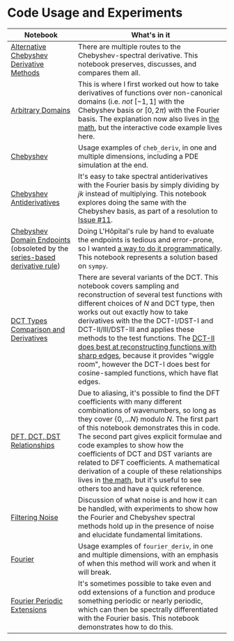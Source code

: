 # Code Usage and Experiments

| Notebook | What's in it |
| --- | --- |
| [Alternative Chebyshev Derivative Methods](https://github.com/pavelkomarov/spectral-derivatives/blob/main/notebooks/alternative_chebyshev_derivative_methods.ipynb) | There are multiple routes to the Chebyshev-spectral derivative. This notebook preserves, discusses, and compares them all. |
| [Arbitrary Domains](https://github.com/pavelkomarov/spectral-derivatives/blob/main/notebooks/arbitrary_domains.ipynb) | This is where I first worked out how to take derivatives of functions over non-canonical domains (i.e. *not* $[-1, 1]$ with the Chebyshev basis or $[0, 2\pi)$ with the Fourier basis. The explanation now also lives in [the math](https://pavelkomarov.com/spectral-derivatives/math.pdf), but the interactive code example lives here.|
| [Chebyshev](https://github.com/pavelkomarov/spectral-derivatives/blob/main/notebooks/chebyshev.ipynb) | Usage examples of `cheb_deriv`, in one and multiple dimensions, including a PDE simulation at the end.|
| [Chebyshev Antiderivatives](https://github.com/pavelkomarov/spectral-derivatives/blob/main/notebooks/chebyshev_antiderivatives.ipynb) | It's easy to take spectral antiderivatives with the Fourier basis by simply dividing by $jk$ instead of multiplying. This notebook explores doing the same with the Chebyshev basis, as part of a resolution to [Issue #11](https://github.com/pavelkomarov/spectral-derivatives/issues/11).|
| [Chebyshev Domain Endpoints](https://github.com/pavelkomarov/spectral-derivatives/blob/main/notebooks/chebyshev_domain_endpoints.ipynb) (obsoleted by the [series-based derivative rule](https://github.com/pavelkomarov/spectral-derivatives/blob/main/notebooks/alternative_chebyshev_derivative_methods.ipynb)) | Doing L'Hôpital's rule by hand to evaluate the endpoints is tedious and error-prone, so I wanted [a way to do it programmatically](https://github.com/pavelkomarov/spectral-derivatives/issues/1). This notebook represents a solution based on `sympy`.|
| [DCT Types Comparison and Derivatives](https://github.com/pavelkomarov/spectral-derivatives/blob/main/notebooks/dct_types_comparison_and_derivatives.ipynb) | There are several variants of the DCT. This notebook covers sampling and reconstruction of several test functions with different choices of $N$ and DCT type, then works out out exactly how to take derivatives with the the DCT-I/DST-I and DCT-II/III/DST-III and applies these methods to the test functions. The [DCT-II does best at reconstructing functions with sharp edges](https://dsp.stackexchange.com/questions/96172/why-does-the-dct-ii-have-better-energy-compaction-than-dct-i), because it provides "wiggle room", however the DCT-I does best for cosine-sampled functions, which have flat edges.|
| [DFT, DCT, DST Relationships](https://github.com/pavelkomarov/spectral-derivatives/blob/main/notebooks/dft_dct_dst_relationships.ipynb) | Due to aliasing, it's possible to find the DFT coefficients with many different combinations of wavenumbers, so long as they cover $\{0, ...N\}$ modulo $N$. The first part of this notebook demonstrates this in code. The second part gives explicit formulae and code examples to show how the coefficients of DCT and DST variants are related to DFT coefficients. A mathematical derivation of a couple of these relationships lives in [the math](https://pavelkomarov.com/spectral-derivatives/math.pdf), but it's useful to see others too and have a quick reference.|
| [Filtering Noise](https://github.com/pavelkomarov/spectral-derivatives/blob/main/notebooks/filtering_noise.ipynb) | Discussion of what noise is and how it can be handled, with experiments to show how the Fourier and Chebyshev spectral methods hold up in the presence of noise and elucidate fundamental limitations.|
| [Fourier](https://github.com/pavelkomarov/spectral-derivatives/blob/main/notebooks/fourier.ipynb) | Usage examples of `fourier_deriv`, in one and multiple dimensions, with an emphasis of when this method will work and when it will break.|
| [Fourier Periodic Extensions](https://github.com/pavelkomarov/spectral-derivatives/blob/main/notebooks/fourier_periodic_extensions.ipynb) | It's sometimes possible to take even and odd extensions of a function and produce something periodic or nearly periodic, which can then be spectrally differentiated with the Fourier basis. This notebook demonstrates how to do this.|
